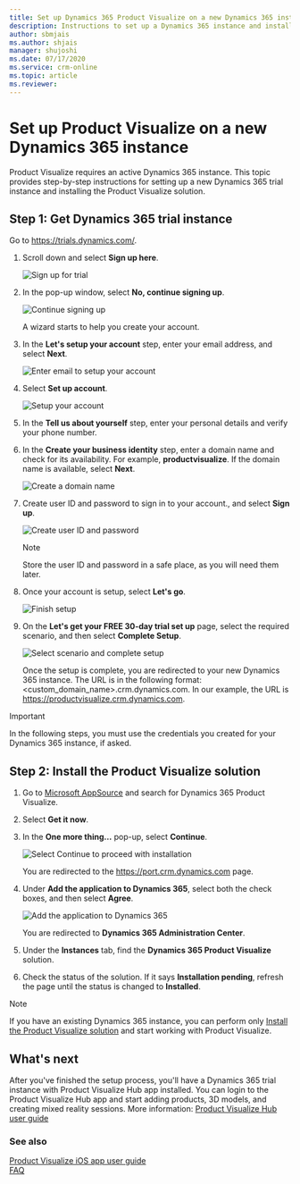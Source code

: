 ```yaml
---
title: Set up Dynamics 365 Product Visualize on a new Dynamics 365 instance
description: Instructions to set up a Dynamics 365 instance and install Product Visualize solution
author: sbmjais
ms.author: shjais
manager: shujoshi
ms.date: 07/17/2020
ms.service: crm-online
ms.topic: article
ms.reviewer:
---
```


# Set up Product Visualize on a new Dynamics 365 instance

Product Visualize requires an active Dynamics 365 instance. This topic provides step-by-step instructions for setting up a new Dynamics 365 trial instance and installing the Product Visualize solution.

## Step 1: Get Dynamics 365 trial instance

Go to <https://trials.dynamics.com/>.

1.  Scroll down and select **Sign up here**.

    ![Sign up for trial](media/trials-page.png "Sign up for trial")

2.  In the pop-up window, select **No, continue signing up**.

    ![Continue signing up](media/continue-step.png "Continue signing up")

    A wizard starts to help you create your account.

3.  In the **Let's setup your account** step, enter your email address, and select **Next**.

    ![Enter email to setup your account](media/wizard-step1.png "Enter email to setup your account")

4.  Select **Set up account**.

    ![Setup your account](media/wizard-step1_1.png "Setup your account")

5.  In the **Tell us about yourself** step, enter your personal details and verify your phone number.

6.  In the **Create your business identity** step, enter a domain name and check for its availability. For example, **productvisualize**. If the domain name is available, select **Next**.

    ![Create a domain name](media/wizard-step3.png "Create a domain name")

7.  Create user ID and password to sign in to your account., and select **Sign up**.

    ![Create user ID and password](media/wizard-step3_1.png "Create user ID and password")

    > [!NOTE]
    > Store the user ID and password in a safe place, as you will need them later.

8.  Once your account is setup, select **Let's go**.

    ![Finish setup](media/wizard-step4.png "Finish setup")

9.  On the **Let's get your FREE 30-day trial set up** page, select the required scenario, and then select **Complete Setup**.

    ![Select scenario and complete setup](media/trial-setup-page.png "Select scenario and complete setup")

    Once the setup is complete, you are redirected to your new Dynamics 365 instance. The URL is in the following format: &lt;custom\_domain\_name&gt;.crm.dynamics.com. In our example, the URL is <https://productvisualize.crm.dynamics.com>.

 > [!IMPORTANT]
 > In the following steps, you must use the credentials you created for your Dynamics 365 instance, if asked.


## Step 2: Install the Product Visualize solution

1.  Go to [Microsoft AppSource](https://appsource.microsoft.com) and search for Dynamics 365 Product Visualize.

2.  Select **Get it now**.

3.  In the **One more thing…** pop-up, select **Continue**.

    ![Select Continue to proceed with installation](media/continue-step-app.png "Select Continue to proceed with installation")

    You are redirected to the <https://port.crm.dynamics.com> page.

4.  Under **Add the application to Dynamics 365**, select both the check boxes, and then select **Agree**.

    ![Add the application to Dynamics 365](media/add-app-to-d365.png "Add the application to Dynamics 365")

    You are redirected to **Dynamics 365 Administration Center**.

5.  Under the **Instances** tab, find the **Dynamics 365 Product Visualize** solution.

6.  Check the status of the solution. If it says **Installation pending**, refresh the page until the status is changed to **Installed**.

> [!NOTE]
> If you have an existing Dynamics 365 instance, you can perform only [Install the Product Visualize solution](#step-2-install-the-product-visualize-solution) and start working with Product Visualize.

## What's next

After you've finished the setup process, you'll have a Dynamics 365 trial instance with Product Visualize Hub app installed. You can login to the Product Visualize Hub app and start adding products, 3D models, and creating mixed reality sessions. More information: [Product Visualize Hub user guide](hub-user-guide.md)

### See also

[Product Visualize iOS app user guide](user-guide.md)<br>
[FAQ](faq.md)
